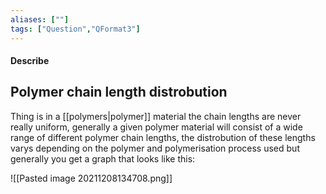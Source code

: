 ```yaml
---
aliases: [""]
tags: ["Question","QFormat3"]
---
```


#### Describe
## Polymer chain length distrobution

Thing is in a [[polymers|polymer]] material the chain lengths are never really uniform, generally a given polymer material will consist of a wide range of different polymer chain lengths, the distrobution of these lengths varys depending on the polymer and polymerisation process used but generally you get a graph that looks like this:

![[Pasted image 20211208134708.png]]

